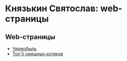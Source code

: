 # Князькин Святослав: web-страницы

## Web-страницы
* [Чернобыль](chernobyl/)
* [Топ 5 смешных котиков](cats/)
